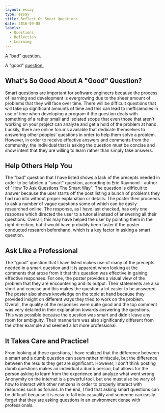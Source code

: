```yaml
---
layout: essay
type: essay
title: Reflect On Smart Questions
date: 2016-09-08
labels:
  - Questions
  - Reflection
  - Learning
---
```

A "bad" <a href="http://stackoverflow.com/questions/39400092/xcode-support-for-c">question.</a>

A "good" <a href="http://stackoverflow.com/questions/39172306/can-a-line-of-python-code-know-its-indentation-nesting-level"> question.</a>

## What's So Good About A "Good" Question?

Smart questions are important for software engineers because the process of learning and development is evergrowing due to the sheer amount of problems that they will face over time. There will be difficult questions that will take up significant amounts of time and this can lead to inefficiencies in use of time when developing a program if the question deals with something of a rather small and isolated scope that even those that aren't working on your project can analyze and get a hold of the problem at hand. Luckily, there are online forums available that dedicate themselves to answering other peoples' questions in order to help them solve a problem. However, in order to receive effective answers and comments from the community, the individual that is asking the question must be concise and show intent that they are willing to learn rather than simply take answers.

## Help Others Help You

The "bad" question that I have listed shows a lack of the precepts needed in order to be labeled a "smart" question, according to Eric Raymond - author of "How To Ask Questions The Smart Way". The question is difficult to answer because the user starts off the post listing a bunch of problems they had run into without proper explanation or details. The poster then proceeds to ask a number of vague questions some of which can be easily researched online. The response, as I have last checked, has only one response which directed the user to a tutorial instead of answering all their questions. Overall, this may have helped the user by pointing them in the right direction, but it would have probably been faster if the poster conducted research beforehand, which is a key factor in asking a smart question. 

## Ask Like a Professional

The "good" question that I have listed makes use of many of the precepts needed in a smart question and it is apparent when looking at the comments that arose from it that this question was effective in gaining effective responses. For one, the poster provides a visual view of the problem that they are encountering and its output. Their statements are also short and concise and this makes the question a lot easier to be answered. The poster also shows knowledge on the topic at hand because they provided insight on different ways they tried to work on the problem. Overall, the quality of the responses were quite good and the top comment was very detailed in their explanation towards answering the questions. This was possible because the question was smart and didn't leave any room for ambiguity. Their mannerism was also significantly different from the other example and seemed a lot more professional. 

## It Takes Care and Practice!

From looking at these questions, I have realized that the difference between a smart and a dumb question can seem rather miniscule, but the difference between the results they get are significant. However, I don't think posting dumb questions makes an individual a dumb person, but allows for the person asking to learn from the experience and analyze what went wrong. Anonymity on the internet is a powerful tool, but one must also be wary of how to interact with other netizens in order to properly interact with resources such as forums. In the end, I find that asking smart questions can be difficult because it is easy to fall into casuality and someone can easily forget that they are asking questions in an environment dense with professionals.
